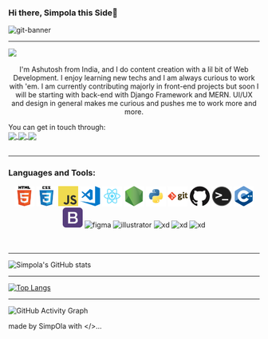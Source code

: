 ### Hi there, Simpola this Side👋
![git-banner](https://user-images.githubusercontent.com/74448357/125704444-d615265e-096b-4268-bbaa-fa6b1d340f3e.png)
___________________________________________________________________________________________________________________________________________________________________________________

![](https://komarev.com/ghpvc/?username=Techno-Simpola&color=green&style=flat)
<br>
<p align='center'>
I'm Ashutosh from India, and I do content creation with a lil bit of Web Development. 
I enjoy learning new techs and I am always curious to work with 'em. I am currently contributing majorly in front-end projects but soon I will be starting with back-end with Django Framework and MERN.
UI/UX and design in general makes me curious and pushes me to work more and more.
</p>

You can get in touch through: <br>
<a href="https://www.linkedin.com/in/ashutosh-rathore-133b58177/" rel="nofollow">
  <img align='center' src="https://img.icons8.com/doodle/32/000000/linkedin--v2.png"/>
</a>
<a href="https://www.facebook.com/ashu.rathore.543" rel="nofollw">
  <img align='center' src="https://img.icons8.com/doodle/32/000000/facebook-new.png"/>
</a>
<a href="https://www.instagram.com/technoreck/" rel="nofollw">
  <img align='center' src="https://img.icons8.com/doodle/32/000000/instagram-new.png"/>
</a>
<br><br>
___________________________________________________________________________________________________________________________________________________________________________________

### Languages and Tools:

<div align="center">


<img  alt="HTML5" width="40px" src="https://raw.githubusercontent.com/github/explore/80688e429a7d4ef2fca1e82350fe8e3517d3494d/topics/html/html.png" />
<img alt="CSS3" width="40px" src="https://raw.githubusercontent.com/github/explore/80688e429a7d4ef2fca1e82350fe8e3517d3494d/topics/css/css.png" />
<img alt="JavaScript" width="40px" src="https://raw.githubusercontent.com/github/explore/80688e429a7d4ef2fca1e82350fe8e3517d3494d/topics/javascript/javascript.png" />
 <img alt="Visual Studio Code" width="40px" src="https://raw.githubusercontent.com/github/explore/80688e429a7d4ef2fca1e82350fe8e3517d3494d/topics/visual-studio-code/visual-studio-code.png" />
<img alt="React" width="40px" src="https://raw.githubusercontent.com/github/explore/80688e429a7d4ef2fca1e82350fe8e3517d3494d/topics/react/react.png" />
<img  alt="Node.js" width="40px" src="https://raw.githubusercontent.com/github/explore/80688e429a7d4ef2fca1e82350fe8e3517d3494d/topics/nodejs/nodejs.png" />
<img  alt="python" width="40px" src="https://raw.githubusercontent.com/github/explore/80688e429a7d4ef2fca1e82350fe8e3517d3494d/topics/python/python.png" />
<img  alt="Git" width="40px" src="https://raw.githubusercontent.com/github/explore/80688e429a7d4ef2fca1e82350fe8e3517d3494d/topics/git/git.png" />
<img  alt="GitHub" width="40px" src="https://raw.githubusercontent.com/github/explore/78df643247d429f6cc873026c0622819ad797942/topics/github/github.png" />
<img  alt="Terminal" width="40px" src="https://raw.githubusercontent.com/github/explore/80688e429a7d4ef2fca1e82350fe8e3517d3494d/topics/terminal/terminal.png" />
<img  alt="C++" width="40px" src="https://raw.githubusercontent.com/github/explore/80688e429a7d4ef2fca1e82350fe8e3517d3494d/topics/cpp/cpp.png" />
<img  alt="bootstrap" width="40px" src="https://raw.githubusercontent.com/github/explore/80688e429a7d4ef2fca1e82350fe8e3517d3494d/topics/bootstrap/bootstrap.png" />
<img  src="https://www.vectorlogo.zone/logos/figma/figma-icon.svg" alt="figma" width="40" height="40"/>
<img  src="https://www.vectorlogo.zone/logos/adobe_illustrator/adobe_illustrator-icon.svg" alt="illustrator" width="40" height="40"/>
<img  src="https://cdn.worldvectorlogo.com/logos/adobe-photoshop-2.svg" alt="xd" width="40" height="40"/> 
<img  src="https://cdn.worldvectorlogo.com/logos/material-ui.svg" alt="xd" width="40" height="40"/> 
 <img src="https://cdn.worldvectorlogo.com/logos/django.svg" alt="xd" width="40" height="40"/> 
</div>
<br><br>

___________________________________________________________________________________________________________________________________________________________________________________

![Simpola's GitHub stats](https://github-readme-stats.vercel.app/api?username=Techno-Simpola&theme=blue-green&show_icons=true&count_private=true)
<br>
___________________________________________________________________________________________________________________________________________________________________________________
[![Top Langs](https://github-readme-stats.vercel.app/api/top-langs/?username=Techno-Simpola&theme=blue-green&show_icons=true&layout=compact)](https://github.com/Techno-Simpola/github-readme-stats)
<br>

___________________________________________________________________________________________________________________________________________________________________________________


![GitHub Activity Graph](https://activity-graph.herokuapp.com/graph?username=Techno-Simpola&theme=github&count_private=true)  



made by SimpOla with </>...
